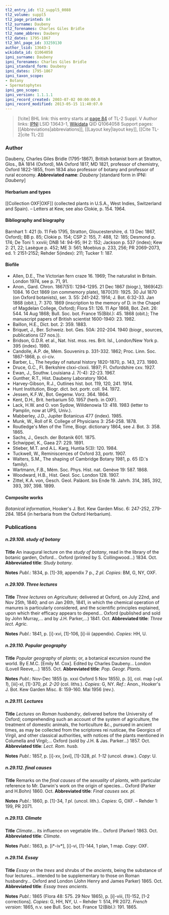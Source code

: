 ```yaml
---
tl2_entry_id: tl2_suppl5_0088
tl2_volume: suppl5
tl2_page_printed: 84
tl2_surname: Daubeny
tl2_forenames: Charles Giles Bridle
tl2_name_abbrev: Daubeny
tl2_dates: 1795-1867
tl2_bhl_page_id: 33259130
author_lsid: 13643-1
wikidata_id: Q1064058
ipni_surname: Daubeny
ipni_forenames: Charles Giles Bridle
ipni_standard_form: Daubeny
ipni_dates: 1795-1867
ipni_taxon_scope: 
- Botany
- Spermatophytes
ipni_geo_scope: 
ipni_version: 1.1.1.1
ipni_record_created: 2003-07-02 00:00:00.0
ipni_record_modified: 2013-05-15 11:40:07.0
---
```


> [!cite] BHL link: this entry starts at [page 84](https://www.biodiversitylibrary.org/page/33259130) of TL-2 Suppl. V
> Author links: [IPNI](https://www.ipni.org/a/13643-1) LSID 13643-1, [Wikidata](https://www.wikidata.org/wiki/Q1064058) QID Q1064058
> Support pages: [[Abbreviations|abbreviations]], [[Layout key|layout key]], [[Cite TL-2|cite TL-2]]

### Author

Daubeny, Charles Giles Bridle (1795-1867), British botanist born at Stratton, Glos., BA 1814 (Oxford), MA Oxford 1817, MD 1821, professor of chemistry, Oxford 1822-1855, from 1834 also professor of botany and professor of rural economy. 
**Abbreviated name**: *Daubeny* \[standard form in IPNI: *Daubeny*\]

#### Herbarium and types

[[Collection OXF|OXF]] (collected plants in U.S.A., West Indies, Switzerland and Spain). – Letters at Kew, see also Clokie, p. 154. 1964.

#### Bibliography and biography

Barnhart 1: 421 (b. 11 Feb 1795, Stratton, Gloucestershire, d. 13 Dec 1867, Oxford); BB p. 85; Clokie p. 154; CSP 2: 155, 7: 488, 12: 185; Desmond p. 174; De Toni 1: xxviii; DNB 14: 94-95; IH 2: 152; Jackson p. 537 (index); Kew 2: 21, 22; Lasègue p. 452; ME 3: 561; Moebius p. 233, 256; PR 2069-2073, ed. 1: 2151-2152; Rehder 5(index): 211; Tucker 1: 187.

#### Biofile

- Allen, D.E., The Victorian fern craze 16. 1969; The naturalist in Britain. London 1974, see p. 71, 91.
- Anon., Gard. Chron. 1867(51): 1294-1295. 21 Dec 1867 (biogr.), 1869(42): 1084. 16 Oct 1869 (on commemory plate), 1870(31): 1925. 30 Jul 1870 (on Oxford botanists), ser. 3. 55: 241-242. 1914; J. Bot. 6:32-33. Jan 1868 (obit.), 7: 370. 1869 (inscription to the memory of D. in the Chapel of Magdelan College, Oxford); Flora 51: 126. 11 Apr 1868, Bot. Zeit. 26: 544. 14 Aug 1868; Bull. Soc. bot. France 15(Bibl.): 45. 1868 (obit.); The manuscript papers of British scientist 1600-1940: 23. 1982.
- Baillon, H.E., Dict. bot. 2: 359. 1883.
- Briquet, J., Ber. Schweiz. bot. Ges. 50A: 202-204. 1940 (biogr., sources, publications (27 nos.)).
- Bridson, G.D.R. et al., Nat. hist. mss. res. Brit. Isl., London/New York p. 395 (index). 1980.
- Candolle, A.P. de, Mém. Souvenirs p. 331-332. 1862; Proc. Linn. Soc. 1867-1868, p. ci-civ.
- Barber, L., The heyday of natural history 1820-1870, p. 143, 273. 1980.
- Druce, G.C., Fl. Berkshire clxxi-clxxii. 1897; Fl. Oxfordshire cxv. 1927.
- Ewan, J., Southw. Louisiana J. 7(-4): 22-23. 1967.
- Gunther, R.T., Hist. Daubeny Laboratory 1904.
- Harvey-Gibson, R.J., Outlines hist. bot. 119, 120, 241. 1914.
- Hunt Institution, Biogr. dict. bot. portr. coll. 94. 1972.
- Jessen, K.F.W., Bot. Gegenw. Vorz. 364. 1864.
- Kent, D.H., Brit. herbarium 50. 1957 (herb. in OXF).
- Lack, H.W. and O. von Sydow, Willdenowia 13: 418. 1983 (letter to Pamplin, now at UPS, Univ.).
- Mabberley, J.D., Jupiter Botanicus 477 (index). 1985.
- Munk, W., Roll of R. College of Physicians 3: 254-258. 1878.
- Routledge's Men of the Time, Biogr. dictionary 1864, see J. Bot. 3: 358. 1865.
- Sachs, J., Gesch. der Botanik 601. 1875.
- Schwippel, K., Gaea 27: 229. 1891.
- Stieber, M.T. and A.L. Karg, Huntia 5(3): 120. 1984.
- Tuckwell, W., Reminiscences of Oxford 33, portr. 1907.
- Walters, S.M., The shaping of Cambridge Botany 1981, p. 65 (D.'s family).
- Wartmann, F.B., Mém. Soc. Phys. Hist. nat. Genève 19: 587. 1868.
- Woodward, H.B., Hist. Geol. Soc. London 128. 1907.
- Zittel, K.A. von, Gesch. Geol. Paläont. bis Ende 19. Jahrh. 314, 385, 392, 393, 397, 398. 1899.

#### Composite works

*Botanical information*, Hooker's J. Bot. Kew Garden Misc. 6: 247-252, 279-284. 1854 (in herbaria from the Oxford Herbarium).

### Publications

##### n.29.108. study of botany

**Title**
An inaugural lecture on the *study of botany*, read in the library of the botanic garden, Oxford... Oxford (printed by S. Collingwood...) 1834. Oct.
**Abbreviated title**: *Study botany*.

**Notes**
*Publ*.: 1834, p. \[1\]-39, appendix 7 p., *2 pl. Copies*: BM, G, NY, OXF.

##### n.29.109. Three lectures

**Title**
*Three lectures* on *Agriculture*; delivered at Oxford, on July 22nd, and Nov 25th, 1840; and on Jan 26th, 1841, in which the chemical operation of manures is particularly considered, and the scientific principles explained, upon which their efficacy appears to depend... Oxford (published and sold by John Murray,... and by J.H. Parker,...) 1841. Oct.
**Abbreviated title**: *Three lect. Agric.*

**Notes**
*Publ*.: 1841, p. \[i\]-xvi, \[1\]-106, \[i\]-iii (appendix). *Copies*: HH, U.

##### n.29.110. Popular geography

**Title**
*Popular geography* of *plants*; or, a botanical excursion round the world. By E.M.C. \[Emily M. Cox\]. Edited by Charles Daubeny... London (Lovell Reeve,...) 1855. Oct.
**Abbreviated title**: *Pop. Geogr. Plants*.

**Notes**
*Publ*.: Nov-Dec 1855 (p. xxxi Oxford 5 Nov 1855), p. \[i\], col. map (=*pl. 1*), \[iii\]-xl, \[1\]-370, *pl. 2-20* (col. liths.). *Copies*: G, NY.
*Ref*.: Anon., Hooker's J. Bot. Kew Garden Misc. 8: 159-160. Mai 1956 (rev.).

##### n.29.111. Lectures

**Title**
*Lectures* on *Roman husbandry*, delivered before the University of Oxford; comprehending such an account of the system of agriculture, the treatment of domestic animals, the horticulture &c., pursued in ancient times, as may be collected from the scriptores rei rusticae, the Georgics of Virgil, and other classical authorities, with notices of the plants mentioned in Columella and Virgil;... Oxford (sold by J.H. & Jas. Parker...) 1857. Oct.
**Abbreviated title**: *Lect. Rom. husb.*

**Notes**
*Publ*.: 1857, p. \[i\]-xv, \[xvi\], \[1\]-328, *pl. 1-12* (uncol. draw.). *Copy*: U.

##### n.29.112. final causes

**Title**
Remarks on the *final causes* of the *sexuality* of *plants*, with particular reference to Mr. Darwin's work on the origin of species... Oxford (Parker and H.Bohn) 1860. Oct.
**Abbreviated title**: *Final causes sex. pl.*

**Notes**
*Publ*.: 1860, p. \[1\]-34, *1 pl*. (uncol. lith.). *Copies*: G, OXF. – Rehder 1: 199, PR 2071.

##### n.29.113. Climate

**Title**
*Climate*... its influence on vegetable life... Oxford (Parker) 1863. Oct.
**Abbreviated title**: *Climate*.

**Notes**
*Publ*.: 1863, p. \[i\*-iv\*\], \[i\]-vi, \[1\]-144, 1 plan, 1 map. *Copy*: OXF.

##### n.29.114. Essay

**Title**
*Essay* on the *trees* and shrubs of the *ancients*, being the substance of four lectures... intended to be supplementary to those on Roman husbandry... Oxford and London (John Henry and James Parker) 1865. Oct.
**Abbreviated title**: *Essay trees ancients*.

**Notes**
*Publ*.: 1865 (Flora 48: 575. 29 Nov 1865), p. \[i\]-viii, \[1\]-152, \[1-2 corrections\]. *Copies*: G, HH, NY, U. – Rehder 1: 514, PR 2072.
*French version*: 1865, n.v. see Bull. Soc. bot. France 12(Bibl.): 191. 1865.

